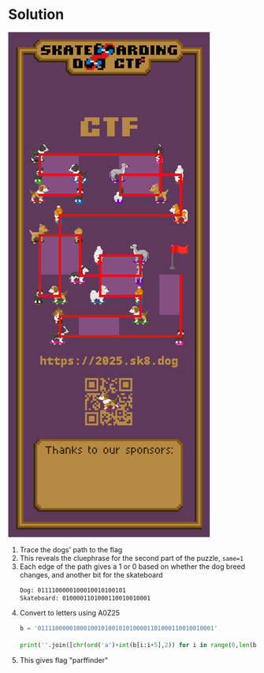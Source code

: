 # Solution
   
![](./banner-ctf-soln.png)

1. Trace the dogs' path to the flag
3. This reveals the cluephrase for the second part of the puzzle, `same=1`
4. Each edge of the path gives a 1 or 0 based on whether the dog breed changes, and another bit for the skateboard
   ```
   Dog: 0111100000100010010100101
   Skateboard: 0100001101000110010010001
   ```
5. Convert to letters using A0Z25
   ```py
   b = '01111000001000100101001010100001101000110010010001'
   
   print(''.join([chr(ord('a')+int(b[i:i+5],2)) for i in range(0,len(b),5)]))
   ```
6. This gives flag "parffinder"
